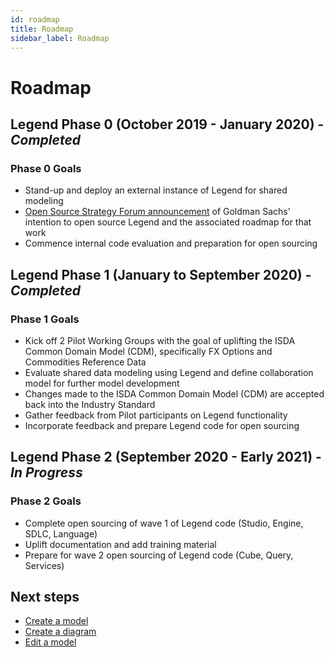 ```yaml
---
id: roadmap
title: Roadmap
sidebar_label: Roadmap
---
```


# Roadmap

## Legend Phase 0 (October 2019 - January 2020) - *Completed*

### Phase 0 Goals

- Stand-up and deploy an external instance of Legend for shared modeling
- [Open Source Strategy Forum announcement](https://www.youtube.com/watch?v=fPUYUt9Yr_I) of Goldman Sachs' intention to open source Legend and the associated roadmap for that work
- Commence internal code evaluation and preparation for open sourcing

## Legend Phase 1 (January to September 2020) - *Completed*

### Phase 1 Goals

- Kick off 2 Pilot Working Groups with the goal of uplifting the ISDA Common Domain Model (CDM), specifically FX Options and Commodities Reference Data
- Evaluate shared data modeling using Legend and define collaboration model for further model development
- Changes made to the ISDA Common Domain Model (CDM) are accepted back into the Industry Standard
- Gather feedback from Pilot participants on Legend functionality
- Incorporate feedback and prepare Legend code for open sourcing

## Legend Phase 2 (September 2020 - Early 2021) - *In Progress*

### Phase 2 Goals

- Complete open sourcing of wave 1 of Legend code (Studio, Engine, SDLC, Language)
- Uplift documentation and add training material
- Prepare for wave 2 open sourcing of Legend code (Cube, Query, Services) 

## Next steps

- [Create a model](create-model.md)
- [Create a diagram](create-diagram.md)
- [Edit a model](edit-model.md)

